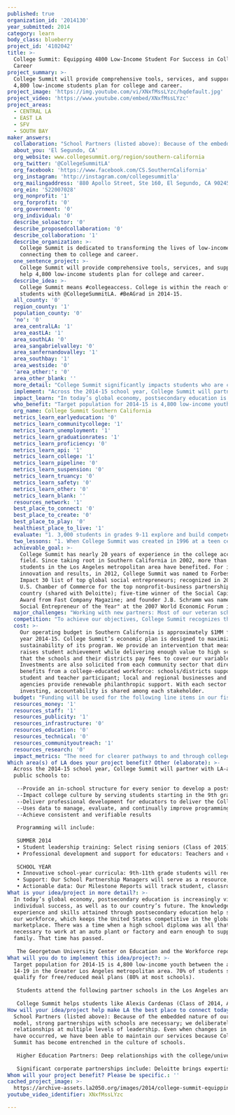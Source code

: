 ```yaml
---
published: true
organization_id: '2014130'
year_submitted: 2014
category: learn
body_class: blueberry
project_id: '4102042'
title: >-
  College Summit: Equipping 4800 Low-Income Student For Success in College and
  Career
project_summary: >-
  College Summit will provide comprehensive tools, services, and support to help
  4,800 low-income students plan for college and career.
project_image: 'https://img.youtube.com/vi/XNxfMssLYzc/hqdefault.jpg'
project_video: 'https://www.youtube.com/embed/XNxfMssLYzc'
project_areas:
  - CENTRAL LA
  - EAST LA
  - SFV
  - SOUTH BAY
maker_answers:
  collaboration: "School Partners (listed above): Because of the embedded nature of our systemic model, strong partnerships with schools are necessary; we deliberately nurture relationships at multiple levels of leadership. Even when changes in personnel have occurred, we have been able to maintain our services because College Summit has become entrenched in the culture of schools. \r\n\r\nHigher Education Partners: Deep relationships with the college/university partners that host our summer workshops create a vital bridge to postsecondary entry for students. Students greatly benefit from campus exposure, access to admissions counselors, and timely and relevant information and support. Our college partners, California Lutheran University and the University of Redlands, represent a network of higher education institutions across the country that have a shared mission to increase college access. By hosting our summer workshops, partners minimize our workshop costs and low-income students are introduced to their campuses and their students.\r\n\r\nSignificant corporate partnerships include: Deloitte brings expertise in managing and identifying areas of growth, fund development, and sponsorship of awards to honor the work of our partner schools; Darden Restaurants Inc., Foundation supports Peer Leader meetings at schools and Peer Leader awards. Collaborations provide access and information on grants and financial aid: Citi Foundation, Cash for College, Hispanic Scholarship Fund, Magic Johnson Foundation, and Junior Achievement. Community engagement: participating in the Valley Education Collaborative working on college access issues and policies in the San Fernando area; and assisting the Los Angeles Urban League in their efforts to increase the college enrollment of students in the Crenshaw corridor. The region has also formed more than 50 volunteering partnerships with local businesses, professional associations, and community groups to increase knowledge about college access issues and recruit volunteers from diverse backgrounds. College Summit has a pending application with the SoCal College Access Network (CAN), a regional network of 30+ college access organizations, to increase our visibility, identify us as a leader in the field, and provide access to resources, learnings, and best practices. "
  about_you: 'El Segundo, CA'
  org_website: www.collegesummit.org/region/southern-california
  org_twitter: '@CollegeSummitLA'
  org_facebook: 'https://www.facebook.com/CS.SouthernCalifornia'
  org_instagram: 'http://instagram.com/collegesummitla'
  org_mailingaddress: '880 Apollo Street, Ste 160, El Segundo, CA 90245'
  org_ein: '522007028'
  org_nonprofit: '1'
  org_forprofit: '0'
  org_government: '0'
  org_individual: '0'
  describe_soloactor: '0'
  describe_proposedcollaboration: '0'
  describe_collaboration: '1'
  describe_organization: >-
    College Summit is dedicated to transforming the lives of low-income youth by
    connecting them to college and career.
  one_sentence_project: >-
    College Summit will provide comprehensive tools, services, and support to
    help 4,800 low-income students plan for college and career.
  describe_idea: >-
    College Summit means #collegeaccess. College is within the reach of all LA
    students with @CollegeSummitLA. #BeAGrad in 2014-15.
  all_county: '0'
  region_county: '1'
  population_county: '0'
  'no': '0'
  area_centralLA: '1'
  area_eastLA: '1'
  area_southLA: '0'
  area_sangabrielvalley: '0'
  area_sanfernandovalley: '1'
  area_southbay: '1'
  area_westside: '0'
  'area_other:': '0'
  area_other_blank: ''
  more_detail: "College Summit significantly impacts students who are college-capable and potentially the first in their families to enroll in college but lack the presence of college-experienced adults to help them with the college and financial aid application processes.\r\n\r\nWe will provide training to 150 Peer Leaders, who will fill a unique and critical role in promoting college-bound culture. Programming during the school year will include: professional development for educators, grades 9-12 curricula, customized data, and ongoing school site support. This project will positively influence the post-high school trajectory of 4,800 students during the 2014-15 school year."
  implement: "Across the 2014-15 school year, College Summit will partner with LA-area public schools to:\r\n \r\n--Provide an in-school structure for every senior to develop a postsecondary plan \r\n--Impact college culture by serving students starting in the 9th grade\r\n--Deliver professional development for educators to deliver the College Summit curriculum \r\n--Uses data to manage, evaluate, and continually improve programming to drive success\r\n--Achieve consistent and verifiable results\r\n\r\nProgramming will include:\r\n\r\nSUMMER 2014\r\n• Student leadership training: Select rising seniors (Class of 2015) will attend our signature 4-day college-immersion Summer Workshops where they will be immersed in the college application process and trained as “Peer Leaders” to ignite a college-going culture in their schools.\r\n• Professional development and support for educators: Teachers and counselors responsible for implementing our curricula will attend our Educator Academy and become equipped to coach students from a college-savvy perspective and use our tools to collect data and track the application path of every senior. \r\n\r\nSCHOOL YEAR\r\n• Innovative school-year curricula: 9th-11th grade students will receive our Launch program and be guided step-by-step through postsecondary preparation; seniors will benefit from our Navigator program by gaining the knowledge, confidence, tools, and support to identify their goals and plan for success beyond high school.\r\n• Support: Our School Partnership Managers will serve as a resource, helping educators create dynamic College Summit classroom experiences and supporting Peer Leader activities.\r\n• Actionable data: Our Milestone Reports will track student, classroom, and school progress toward achieving specific college enrollment goals are shared and discussed regularly to enable educators to proactively identify and respond to challenges and ensure optimal student success.\r\n"
  impact_learn: "In today’s global economy, postsecondary education is increasingly vital to individual success, as well as to our country’s future. The knowledge, experience and skills attained through postsecondary education help sustain our workforce, which keeps the United States competitive in the global marketplace. There was a time when a high school diploma was all that was necessary to work at an auto plant or factory and earn enough to support a family. That time has passed.\r\n\r\nThe Georgetown University Center on Education and the Workforce report on educational concentrations of employment in the United States shows that by 2018, 67% of job openings in California will require applicants to have a post-high school education. Yet, in Los Angeles, Census data finds that only 59% of public school graduates go directly to college, and only half the adult population has earned a Bachelor’s degree or higher. \r\n"
  who_benefit: "Target population for 2014-15 is 4,800 low-income youth between the ages of 14-19 in the Greater Los Angeles metropolitan area. 70% of students served qualify for free/reduced meal plans (80% at most schools). \r\n\r\nStudents attend the following partner schools in the Los Angeles area: Academy of Science & Engineering Charter School; Academy of Scientific Exploration at Cesar E. Chavez Learning Academies; East Valley High School; Green Design Community School at Diego Rivera Learning Complex; Math, Science and Technology Magnet Academy at Roosevelt High School; Public Service Community School at Diego Rivera Learning Complex; Roosevelt High School; Thomas Jefferson High School; Arleta High School; APEX Academy; Arts, Theatre, and Entertainment School at Cesar E. Chavez Learning Academies; Communications and Technology School at Diego Rivera Learning Complex; Social Justice Humanitas Academy at Cesar E. Chavez Learning Academies; Sylmar High School; and Washington Preparatory High School.\r\n\r\nCollege Summit helps students like Alexis Cardenas (Class of 2014, ArTES Academy in Los Angeles). “Before College Summit,” she says, “the question wasn't whether or not I would go to college; it was always whether or not I'd care enough to finish…After high school, I actually just saw myself as working in some job I hated, studying something I disliked by night.” Then Alexia attended a College Summit workshop which helped her learn more about using college as a stepping stone to her future. Now, she says, “after realizing that everything I enjoy is indeed marketable in the work force, I became interested in going after my dreams.” Since returning to school in the fall, Alexia has recently been accepted into one of the eight schools to which she’s applied and is awaiting word from the others. However, what makes her most proud as a Peer Leader is having helped two of her friends who were on the fence about college to see its importance and apply; both, she is happy to report, have since been accepted into their first choice colleges. "
  org_name: College Summit Southern California
  metrics_learn_earlyeducation: '0'
  metrics_learn_communitycollege: '1'
  metrics_learn_unemployment: '1'
  metrics_learn_graduationrates: '1'
  metrics_learn_proficiency: '0'
  metrics_learn_api: '1'
  metrics_learn_college: '1'
  metrics_learn_pipeline: '0'
  metrics_learn_suspension: '0'
  metrics_learn_truancy: '0'
  metrics_learn_safety: '0'
  metrics_learn_other: '0'
  metrics_learn_blank: ''
  resources_network: '1'
  best_place_to_connect: '0'
  best_place_to_create: '0'
  best_place_to_play: '0'
  healthiest_place_to_live: '1'
  evaluate: "1. 3,000 students in grades 9-11 explore and build competencies to prepare them to successfully navigate the college application process in their senior year.\r\n2. 1,800 seniors (Peer Leaders and the rest of the Senior Class of 2015) gain skills in organization, planning, and self-advocacy during the school year to help them graduate and reach their postsecondary destination.\r\n3. Approximately 150 rising seniors (Class of 2015) attend a four-day 2014 summer workshop where they become familiar with the college application process and be trained as Peer Leaders to inspire their classmates to aspire to college and help them through the steps to get there.\r\n4. Approximately 120 educators (teachers and counselors) learn to effectively deliver College Summit curricula through our eight-hour Educator Academy. This training prepares college-savvy educators to understand the unique needs of individual students, and to support them as they plan their postsecondary paths.\r\n\r\nStudent progress is monitored throughout the school year via the following leading indicators:\r\n\r\nFor 9-11 grade – Percent of students who create a CSNav account; complete a learning styles inventory, plan of study, the SAT test prep, a personal statement draft, the job interview practice, resume, the career plan builder and a practice application; save a career and at least one college choice to their portfolio.\r\n\r\nFor 12th grade – Completion of Senior-Year plan, college list, personal statement, resume, college applications submitted, taking the SAT/ACT and FAFSA filing.\r\n\r\nCurriculum implementation by educators is evaluated in the fall and spring of each school year to assess programmatic successes and challenges and address evolving constituent needs. Evaluations are also conducted after each summer Peer Leader workshop and Educators’ Academy."
  two_lessons: "1. When College Summit was created in 1996 at a teen center in the basement of a low-income housing project in Washington, DC, the center’s director, J.B. Schramm, saw dozens of college-capable kids not even considering college. Many had survived difficult life circumstances – homelessness, neglect, caring for young siblings or ill parents – and had developed smart instincts and deep determination. But the students lacked the know-how and the belief that they could go to college. In his work with this small group of students, Schramm recognized that building their college knowledge was the easy part. Convincing students to believe they could go to college was far more of a challenge. Schramm realized that the person most influential to a 17-year-old was not a teacher or a parent, and certainly not their teen center director. It was another 17-year-old. As influential students overcame hurdles in the college admissions process, other students gained confidence, too. So Schramm, in collaboration with an experienced youth development specialist, created a workshop model that would leverage this power of peer influence.  \r\n\r\n2. College Summit has learned to unleash the power of low income high school students to be change-makers for themselves, their schools, and communities through technology. Pioneered by College Summit students and the Los Angeles Unified School District, the App-a-thon format places local educators shoulder-to-shoulder with students who train them how to use technology to make the college-going process more transparent, collaborative, and easy to navigate for low-income and first generation students and their families. \r\n\r\nThe App-a-thon apps were developed in 2012, when College Summit joined the Bill & Melinda Gates Foundation and Facebook to run a $2.5M challenge to incentivize top technology developers to design free or nearly free apps to help low-income students go to and through college. Using our expertise in the area of college success for low-income students, College Summit helped curate the best apps to make a comprehensive College App Map (www.CollegeAppMap.org), mapping the 19 winning, research-based apps along College Summit’s key student milestones that lead from 9th grade through college.  "
  achievable_goal: >-
    College Summit has nearly 20 years of experience in the college access
    field. Since taking root in Southern California in 2002, more than 15,000
    students in the Los Angeles metropolitan area have benefited. For its
    innovation and results, in 2012, College Summit was named to Forbes Magazine
    Impact 30 list of top global social entrepreneurs; recognized in 2010 by the
    U.S. Chamber of Commerce for the top nonprofit-business partnership in the
    country (shared with Deloitte); five-time winner of the Social Capitalist
    Award from Fast Company Magazine; and founder J.B. Schramm was named "U.S.
    Social Entrepreneur of the Year" at the 2007 World Economic Forum in Davos.
  major_challenges: "Working with new partners: Most of our veteran schools such as Arleta High, Morningside High, Inglewood High and Sylmar High continue to surpass each of the milestone categories compared to the previous year. However, it is typical for us to see schools experience growing pains in the first year of partnership. So we address this with several strategies, including assigning a School Partnership Manager to spend more time on the campus to continue individualized training and support the educators; and designating Peer Leaders to help work with younger students in Launch classrooms.  \r\n\r\nBudget and leadership challenges at schools: A shortage of school personnel makes it challenging to ensure that our program is consistently delivered in a way that addresses the needs of all students at various stages along the postsecondary path. Additionally, leadership transitions often affect the level of service in school. We continue to address these issues by enhancing our professional development and support for educators; strengthening our work with and support of Peer Leaders; and sharing best practices with other College Summit regions.\r\n"
  competition: "To achieve our objectives, College Summit recognizes the compatibility and shared mission of the region’s higher education network and seeks to work with other college access partners and initiatives via complementary rather than overlapping or competing strategies. College Summit’s capacity-building program is unique among college access providers. Elements that set us apart include: \r\n\r\n1.    Providing direct service to all seniors in a high school—not just the students who are motivated to seek help.\r\n2.    Embedding a year-long curriculum into the regular school day schedule—rather than serving as an “add-on” or after-school program for a subset of students.\r\n3.    Recognizing students as drivers vs. recipients of school culture—research has shown that a social network of peer support is a key element in developing a successful college-going culture initiative.\r\n4.   Training teachers to be college savvy and college positive—because students get most of their postsecondary information from the college-educated adult closest to them which, in first-generation communities, is their teachers.\r\n5.   Helping schools understand the value of measuring college enrollment rates as a metric of school success and providing the means to collect and measure the data to do so, including the leading indicators that can help educators and administrators spot if a student is on- or off-track.\r\n\r\nThese strategies have a powerful impact on college-going culture because students experience a structure that communicates the expectation that postsecondary education is a realistic option for all students."
  cost: >-
    Our operating budget in Southern California is approximately $1MM for fiscal
    year 2014-15. College Summit’s economic plan is designed to maximize the
    sustainability of its program. We provide an intervention that measurably
    raises student achievement while delivering enough value to high schools
    that the schools and their districts pay fees to cover our variable costs.
    Investments are also solicited from each community sector that directly
    benefits from a college-educated workforce: schools/districts support each
    student and teacher participant; local and regional businesses and funding
    agencies provide renewable philanthropic support. With each sector
    investing, accountability is shared among each stakeholder.
  budget: "Funding will be used for the following line items in our fiscal year 2014-15 program budget:\r\n\r\nProgram Delivery (workshops), including honoraria and professional fees; other program expenses; and college venue costs.\r\n\r\nProgram Delivery (school year), including Educator Academy (regional travel, food, lodging); CSNav Samaritan Licenses (our online internet portal for schools); marketing supplies; Navigator and Launch curricula books (students and teachers); workshop staff and workshop training; program personnel & benefits.\r\n\r\nSouthern California Office Expenses, including personnel & benefits; supplies; marketing; printing; telephone & internet; rent & occupancy costs; conferences & training; other office expenses."
  resources_money: '1'
  resources_staff: '1'
  resources_publicity: '1'
  resources_infrastructure: '0'
  resources_education: '0'
  resources_technical: '0'
  resources_communityoutreach: '1'
  resources_research: '0'
  impact_metrics: "The need for clearer pathways to and through college is dire. California ranks 18 out of the 20 most highly populated states in high school-to-college enrollment rates. With an 1,000:1 student-to-counselor ratio, California students are significantly shortchanged in guidance—especially critical for first-generation students who lack a college-educated adult in their family to help navigate the process.\r\n\r\nCurrently, only one in three low-income students enroll in college (NCES, The Condition of Education 2011). Worse, an alarming number of students do not complete high school. Los Angeles has one of the lowest high school graduation rates in the country with only 44% of local youth receiving diplomas (Cities in Crisis 2009 Report, America's Promise Alliance). Census data finds only half the adult population in Los Angeles has earned a Bachelor's degree or higher.\r\n\r\nOur work is based on the conviction that many more students can enroll-and succeed-in college if they have access to well-timed information, tools, and guidance. College Summit provides students with these resources so they can effectively recognize and demonstrate their strengths, raise their expectations for what they can accomplish, and work toward accomplishing their goals.\r\n\r\nCollege Summit partner schools report significant gains in college enrollment rates: 12-20% increases over baseline rates, on average. Of participants who enroll in 2- and 4-year colleges, 79% persist to the sophomore year and 74% persist to the junior year (on par with students from all income groups, according to National Student Clearinghouse data). Regionally, our partner schools increased their fall College Enrollment Rate (CER) by 4% compared to 2012. Morningside High had a 10% CER increase from the previous year and Sylmar and Arleta High Schools saw gains of 6% and 5% respectively.   "
Which area(s) of LA does your project benefit? Other (elaborate): >-
  Across the 2014-15 school year, College Summit will partner with LA-area
  public schools to:
    
   --Provide an in-school structure for every senior to develop a postsecondary plan 
   --Impact college culture by serving students starting in the 9th grade
   --Deliver professional development for educators to deliver the College Summit curriculum 
   --Uses data to manage, evaluate, and continually improve programming to drive success
   --Achieve consistent and verifiable results
   
   Programming will include:
   
   SUMMER 2014
   • Student leadership training: Select rising seniors (Class of 2015) will attend our signature 4-day college-immersion Summer Workshops where they will be immersed in the college application process and trained as “Peer Leaders” to ignite a college-going culture in their schools.
   • Professional development and support for educators: Teachers and counselors responsible for implementing our curricula will attend our Educator Academy and become equipped to coach students from a college-savvy perspective and use our tools to collect data and track the application path of every senior. 
   
   SCHOOL YEAR
   • Innovative school-year curricula: 9th-11th grade students will receive our Launch program and be guided step-by-step through postsecondary preparation; seniors will benefit from our Navigator program by gaining the knowledge, confidence, tools, and support to identify their goals and plan for success beyond high school.
   • Support: Our School Partnership Managers will serve as a resource, helping educators create dynamic College Summit classroom experiences and supporting Peer Leader activities.
   • Actionable data: Our Milestone Reports will track student, classroom, and school progress toward achieving specific college enrollment goals are shared and discussed regularly to enable educators to proactively identify and respond to challenges and ensure optimal student success.
What is your idea/project in more detail?: >-
  In today’s global economy, postsecondary education is increasingly vital to
  individual success, as well as to our country’s future. The knowledge,
  experience and skills attained through postsecondary education help sustain
  our workforce, which keeps the United States competitive in the global
  marketplace. There was a time when a high school diploma was all that was
  necessary to work at an auto plant or factory and earn enough to support a
  family. That time has passed.
   
   The Georgetown University Center on Education and the Workforce report on educational concentrations of employment in the United States shows that by 2018, 67% of job openings in California will require applicants to have a post-high school education. Yet, in Los Angeles, Census data finds that only 59% of public school graduates go directly to college, and only half the adult population has earned a Bachelor’s degree or higher.
What will you do to implement this idea/project?: >-
  Target population for 2014-15 is 4,800 low-income youth between the ages of
  14-19 in the Greater Los Angeles metropolitan area. 70% of students served
  qualify for free/reduced meal plans (80% at most schools). 
   
   Students attend the following partner schools in the Los Angeles area: Academy of Science & Engineering Charter School; Academy of Scientific Exploration at Cesar E. Chavez Learning Academies; East Valley High School; Green Design Community School at Diego Rivera Learning Complex; Math, Science and Technology Magnet Academy at Roosevelt High School; Public Service Community School at Diego Rivera Learning Complex; Roosevelt High School; Thomas Jefferson High School; Arleta High School; APEX Academy; Arts, Theatre, and Entertainment School at Cesar E. Chavez Learning Academies; Communications and Technology School at Diego Rivera Learning Complex; Social Justice Humanitas Academy at Cesar E. Chavez Learning Academies; Sylmar High School; and Washington Preparatory High School.
   
   College Summit helps students like Alexis Cardenas (Class of 2014, ArTES Academy in Los Angeles). “Before College Summit,” she says, “the question wasn't whether or not I would go to college; it was always whether or not I'd care enough to finish…After high school, I actually just saw myself as working in some job I hated, studying something I disliked by night.” Then Alexia attended a College Summit workshop which helped her learn more about using college as a stepping stone to her future. Now, she says, “after realizing that everything I enjoy is indeed marketable in the work force, I became interested in going after my dreams.” Since returning to school in the fall, Alexia has recently been accepted into one of the eight schools to which she’s applied and is awaiting word from the others. However, what makes her most proud as a Peer Leader is having helped two of her friends who were on the fence about college to see its importance and apply; both, she is happy to report, have since been accepted into their first choice colleges.
How will your idea/project help make LA the best place to connect today? In LA2050?: >-
  School Partners (listed above): Because of the embedded nature of our systemic
  model, strong partnerships with schools are necessary; we deliberately nurture
  relationships at multiple levels of leadership. Even when changes in personnel
  have occurred, we have been able to maintain our services because College
  Summit has become entrenched in the culture of schools. 
   
   Higher Education Partners: Deep relationships with the college/university partners that host our summer workshops create a vital bridge to postsecondary entry for students. Students greatly benefit from campus exposure, access to admissions counselors, and timely and relevant information and support. Our college partners, California Lutheran University and the University of Redlands, represent a network of higher education institutions across the country that have a shared mission to increase college access. By hosting our summer workshops, partners minimize our workshop costs and low-income students are introduced to their campuses and their students.
   
   Significant corporate partnerships include: Deloitte brings expertise in managing and identifying areas of growth, fund development, and sponsorship of awards to honor the work of our partner schools; Darden Restaurants Inc., Foundation supports Peer Leader meetings at schools and Peer Leader awards. Collaborations provide access and information on grants and financial aid: Citi Foundation, Cash for College, Hispanic Scholarship Fund, Magic Johnson Foundation, and Junior Achievement. Community engagement: participating in the Valley Education Collaborative working on college access issues and policies in the San Fernando area; and assisting the Los Angeles Urban League in their efforts to increase the college enrollment of students in the Crenshaw corridor. The region has also formed more than 50 volunteering partnerships with local businesses, professional associations, and community groups to increase knowledge about college access issues and recruit volunteers from diverse backgrounds. College Summit has a pending application with the SoCal College Access Network (CAN), a regional network of 30+ college access organizations, to increase our visibility, identify us as a leader in the field, and provide access to resources, learnings, and best practices.
Whom will your project benefit? Please be specific.: ''
cached_project_image: >-
  https://archive-assets.la2050.org/images/2014/college-summit-equipping-4800-low-income-student-for-success-in-college-and-career/img.youtube.com/vi/XNxfMssLYzc/hqdefault.jpg
youtube_video_identifier: XNxfMssLYzc

---
```

